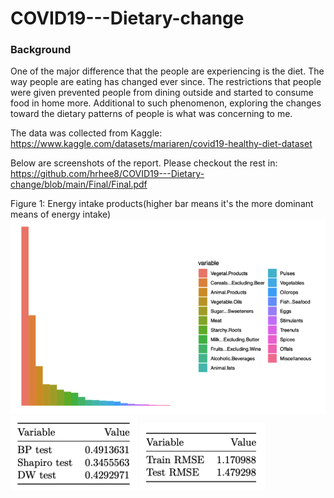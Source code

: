 # COVID19---Dietary-change

### Background

One of the major difference that the people are experiencing is the diet. The way people are eating has changed ever since. 
The restrictions that people were given prevented people from dining outside and started to consume food in home more. 
Additional to such phenomenon, exploring the changes toward the dietary patterns of people is what was concerning to me.

The data was collected from Kaggle: https://www.kaggle.com/datasets/mariaren/covid19-healthy-diet-dataset

Below are screenshots of the report. Please checkout the rest in:
https://github.com/hrhee8/COVID19---Dietary-change/blob/main/Final/Final.pdf

Figure 1: Energy intake products(higher bar means it's the more dominant means of energy intake)
![alt text](https://github.com/hrhee8/COVID19---Dietary-change/blob/main/Screenshot%202023-08-04%20at%2010.41.09%20PM.png)
![alt text](https://github.com/hrhee8/COVID19---Dietary-change/blob/main/Screenshot%202023-08-04%20at%2010.41.49%20PM.png)
![alt text](https://github.com/hrhee8/COVID19---Dietary-change/blob/main/Screenshot%202023-08-04%20at%2010.41.40%20PM.png)
